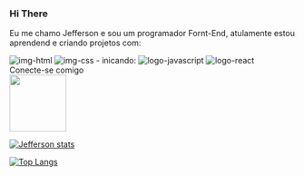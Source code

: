 ### Hi There 
Eu me chamo Jefferson e sou um programador Fornt-End, atulamente estou aprendend e criando projetos com:

<img src="https://img.shields.io/badge/HTML5-E34F26?style=for-the-badge&logo=html5&logoColor=white" alt="img-html"/>
<img src="https://img.shields.io/badge/CSS-239120?&style=for-the-badge&logo=css3&logoColor=white" alt="img-css"/>
- inicando:
<img src="https://img.shields.io/badge/JavaScript-F7DF1E?style=for-the-badge&logo=javascript&logoColor=black" alt="logo-javascript"/>
<img src="https://img.shields.io/badge/React-20232A?style=for-the-badge&logo=react&logoColor=61DAFB" alt="logo-react"/>
<br>
Conecte-se comigo
<br>
 <a href="https://www.linkedin.com/in/jefferson-prudencio" target="blank"><img alingn="center" src="https://img.shields.io/badge/LinkedIn-0077B5?style=for-the-badge&logo=linkedin&logoColor=white" width="100"/></a>

 
[![Jefferson stats](https://github-readme-stats.vercel.app/api?username=jeffersonprudencio1992)](https://github.com/anuraghazra/github-readme-stats)

[![Top Langs](https://github-readme-stats.vercel.app/api/top-langs/?username=jeffersonprudencio1992)](https://github.com/anuraghazra/github-readme-stats)

